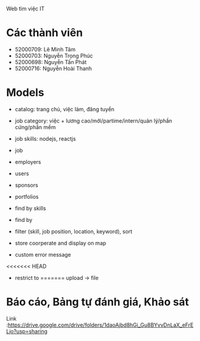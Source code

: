 Web tìm việc IT

# Các thành viên

- 52000709: Lê Minh Tâm
- 52000703: Nguyễn Trọng Phúc
- 52000698: Nguyễn Tấn Phát
- 52000716: Nguyễn Hoài Thanh

# Models

- catalog: trang chủ, việc làm, đăng tuyển
- job category: việc + lương cao/mới/partime/intern/quản lý/phần cứng/phần mềm
- job skills: nodejs, reactjs
- job
- employers
- users
- sponsors
- portfolios

- find by skills
- find by

- filter (skill, job position, location, keyword), sort
- store coorperate and display on map
- custom error message
    <!-- - oauth login -->
    <!-- - session login -->
  <!-- - custom yup validation (image) -->
  <!-- - upload image and edit -->

<<<<<<< HEAD
<!-- upload -> file -->
- restrict to
=======
upload -> file

# Báo cáo, Bảng tự đánh giá, Khảo sát

Link :https://drive.google.com/drive/folders/1daoAjbd8hGi_Gu8BYvvDnLaX_eFrELjo?usp=sharing
